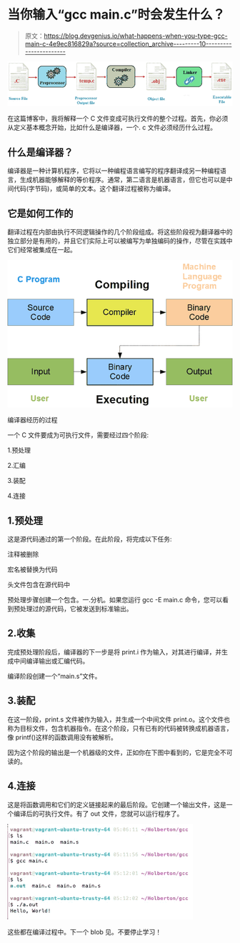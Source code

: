 # 当你输入“gcc main.c”时会发生什么？

> 原文：<https://blog.devgenius.io/what-happens-when-you-type-gcc-main-c-4e9ec816829a?source=collection_archive---------10----------------------->

![](img/2a8ee0d9d3cf265055cabee918ef6cd5.png)

在这篇博客中，我将解释一个 C 文件变成可执行文件的整个过程。首先，你必须从定义基本概念开始，比如什么是编译器，一个. c 文件必须经历什么过程。

## 什么是编译器？

编译器是一种计算机程序，它将以一种编程语言编写的程序翻译成另一种编程语言，生成机器能够解释的等价程序。通常，第二语言是机器语言，但它也可以是中间代码(字节码)，或简单的文本。这个翻译过程被称为编译。

## 它是如何工作的

翻译过程在内部由执行不同逻辑操作的几个阶段组成。将这些阶段视为翻译器中的独立部分是有用的，并且它们实际上可以被编写为单独编码的操作，尽管在实践中它们经常被集成在一起。

![](img/5d86ef245eb2950a2d1d9dca1414bdac.png)

编译器经历的过程

一个 C 文件要成为可执行文件，需要经过四个阶段:

1.预处理

2.汇编

3.装配

4.连接

## 1.预处理

这是源代码通过的第一个阶段。在此阶段，将完成以下任务:

注释被删除

宏名被替换为代码

头文件包含在源代码中

预处理步骤创建一个包含。一.分机。如果您运行 gcc -E main.c 命令，您可以看到预处理过的源代码，它被发送到标准输出。

## 2.收集

完成预处理阶段后，编译器的下一步是将 print.i 作为输入，对其进行编译，并生成中间编译输出或汇编代码。

编译阶段创建一个“main.s”文件。

## 3.装配

在这一阶段，print.s 文件被作为输入，并生成一个中间文件 print.o。这个文件也称为目标文件，包含机器指令。在这个阶段，只有已有的代码被转换成机器语言，像 printf()这样的函数调用没有被解析。

因为这个阶段的输出是一个机器级的文件，正如你在下图中看到的，它是完全不可读的。

## 4.连接

这是将函数调用和它们的定义链接起来的最后阶段。它创建一个输出文件，这是一个编译后的可执行文件。有了 out 文件，您就可以运行程序了。

![](img/acb6414f5c66c9f02ca3054d6c9195c7.png)

这些都在编译过程中。下一个 blob 见。不要停止学习！